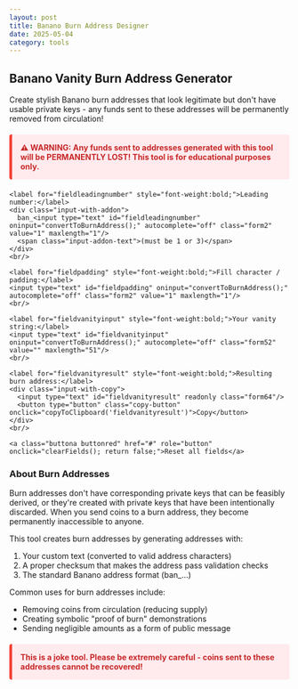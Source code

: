 ```yaml
---
layout: post
title: Banano Burn Address Designer
date: 2025-05-04
category: tools
---
```


<div class="tool-container">
  <h2>Banano Vanity Burn Address Generator</h2>
  <p>Create stylish Banano burn addresses that look legitimate but don't have usable private keys - any funds sent to these addresses will be permanently removed from circulation!</p>
  
  <div class="warning">⚠️ WARNING: Any funds sent to addresses generated with this tool will be PERMANENTLY LOST! This tool is for educational purposes only.</div>
  
  <form id="burnAddressGenerator">
    <div id="errorboxred"></div>
    
    <label for="fieldleadingnumber" style="font-weight:bold;">Leading number:</label>
    <div class="input-with-addon">
      ban_<input type="text" id="fieldleadingnumber" oninput="convertToBurnAddress();" autocomplete="off" class="form2" value="1" maxlength="1"/>
      <span class="input-addon-text">(must be 1 or 3)</span>
    </div>
    <br/>
    
    <label for="fieldpadding" style="font-weight:bold;">Fill character / padding:</label>
    <input type="text" id="fieldpadding" oninput="convertToBurnAddress();" autocomplete="off" class="form2" value="1" maxlength="1"/>
    <br/>
    
    <label for="fieldvanityinput" style="font-weight:bold;">Your vanity string:</label>
    <input type="text" id="fieldvanityinput" oninput="convertToBurnAddress();" autocomplete="off" class="form52" value="" maxlength="51"/>
    <br/>
    
    <label for="fieldvanityresult" style="font-weight:bold;">Resulting burn address:</label>
    <div class="input-with-copy">
      <input type="text" id="fieldvanityresult" readonly class="form64"/>
      <button type="button" class="copy-button" onclick="copyToClipboard('fieldvanityresult')">Copy</button>
    </div>
    <br/>
    
    <a class="buttona buttonred" href="#" role="button" onclick="clearFields(); return false;">Reset all fields</a>
  </form>

  <h3>About Burn Addresses</h3>
  <p>Burn addresses don't have corresponding private keys that can be feasibly derived, or they're created with private keys that have been intentionally discarded. When you send coins to a burn address, they become permanently inaccessible to anyone.</p>
  
  <p>This tool creates burn addresses by generating addresses with:</p>
  <ol>
    <li>Your custom text (converted to valid address characters)</li>
    <li>A proper checksum that makes the address pass validation checks</li>
    <li>The standard Banano address format (ban_...)</li>
  </ol>
  
  <p>Common uses for burn addresses include:</p>
  <ul>
    <li>Removing coins from circulation (reducing supply)</li>
    <li>Creating symbolic "proof of burn" demonstrations</li>
    <li>Sending negligible amounts as a form of public message</li>
  </ul>
  
  <div class="warning">This is a joke tool. Please be extremely careful - coins sent to these addresses cannot be recovered!</div>
</div>

<script type="text/javascript">
// Blake2b implementation from dcposch's blakejs library
(function() {
  var ERROR_MSG_INPUT = 'Input must be an string, Buffer or Uint8Array';
  
  // For convenience, let people hash a string, not just a Uint8Array
  function normalizeInput(input) {
    var ret;
    if (input instanceof Uint8Array) {
      ret = input;
    } else {
      throw new Error(ERROR_MSG_INPUT);
    }
    return ret;
  }
  
  // 64-bit unsigned addition
  // Sets v[a,a+1] += v[b,b+1]
  // v should be a Uint32Array
  function ADD64AA(v, a, b) {
    var o0 = v[a] + v[b];
    var o1 = v[a + 1] + v[b + 1];
    if (o0 >= 0x100000000) {
      o1++;
    }
    v[a] = o0;
    v[a + 1] = o1;
  }
  
  // 64-bit unsigned addition
  // Sets v[a,a+1] += b
  // b0 is the low 32 bits of b, b1 represents the high 32 bits
  function ADD64AC(v, a, b0, b1) {
    var o0 = v[a] + b0;
    if (b0 < 0) {
      o0 += 0x100000000;
    }
    var o1 = v[a + 1] + b1;
    if (o0 >= 0x100000000) {
      o1++;
    }
    v[a] = o0;
    v[a + 1] = o1;
  }
  
  // Little-endian byte access
  function B2B_GET32(arr, i) {
    return (arr[i] ^
    (arr[i + 1] << 8) ^
    (arr[i + 2] << 16) ^
    (arr[i + 3] << 24));
  }
  
  // G Mixing function
  // The ROTRs are inlined for speed
  var v = new Uint32Array(32);
  var m = new Uint32Array(32);
  function B2B_G(a, b, c, d, ix, iy) {
    var x0 = m[ix];
    var x1 = m[ix + 1];
    var y0 = m[iy];
    var y1 = m[iy + 1];
    
    ADD64AA(v, a, b); // v[a,a+1] += v[b,b+1]
    ADD64AC(v, a, x0, x1); // v[a, a+1] += x
    
    // v[d,d+1] = (v[d,d+1] xor v[a,a+1]) rotated to the right by 32 bits
    var xor0 = v[d] ^ v[a];
    var xor1 = v[d + 1] ^ v[a + 1];
    v[d] = xor1;
    v[d + 1] = xor0;
    
    ADD64AA(v, c, d);
    
    // v[b,b+1] = (v[b,b+1] xor v[c,c+1]) rotated right by 24 bits
    xor0 = v[b] ^ v[c];
    xor1 = v[b + 1] ^ v[c + 1];
    v[b] = (xor0 >>> 24) ^ (xor1 << 8);
    v[b + 1] = (xor1 >>> 24) ^ (xor0 << 8);
    
    ADD64AA(v, a, b);
    ADD64AC(v, a, y0, y1);
    
    // v[d,d+1] = (v[d,d+1] xor v[a,a+1]) rotated right by 16 bits
    xor0 = v[d] ^ v[a];
    xor1 = v[d + 1] ^ v[a + 1];
    v[d] = (xor0 >>> 16) ^ (xor1 << 16);
    v[d + 1] = (xor1 >>> 16) ^ (xor0 << 16);
    
    ADD64AA(v, c, d);
    
    // v[b,b+1] = (v[b,b+1] xor v[c,c+1]) rotated right by 63 bits
    xor0 = v[b] ^ v[c];
    xor1 = v[b + 1] ^ v[c + 1];
    v[b] = (xor1 >>> 31) ^ (xor0 << 1);
    v[b + 1] = (xor0 >>> 31) ^ (xor1 << 1);
  }
  
  // Initialization Vector
  var BLAKE2B_IV32 = new Uint32Array([
    0xF3BCC908, 0x6A09E667, 0x84CAA73B, 0xBB67AE85,
    0xFE94F82B, 0x3C6EF372, 0x5F1D36F1, 0xA54FF53A,
    0xADE682D1, 0x510E527F, 0x2B3E6C1F, 0x9B05688C,
    0xFB41BD6B, 0x1F83D9AB, 0x137E2179, 0x5BE0CD19
  ]);
  
  var SIGMA8 = [
    0, 1, 2, 3, 4, 5, 6, 7, 8, 9, 10, 11, 12, 13, 14, 15,
    14, 10, 4, 8, 9, 15, 13, 6, 1, 12, 0, 2, 11, 7, 5, 3,
    11, 8, 12, 0, 5, 2, 15, 13, 10, 14, 3, 6, 7, 1, 9, 4,
    7, 9, 3, 1, 13, 12, 11, 14, 2, 6, 5, 10, 4, 0, 15, 8,
    9, 0, 5, 7, 2, 4, 10, 15, 14, 1, 11, 12, 6, 8, 3, 13,
    2, 12, 6, 10, 0, 11, 8, 3, 4, 13, 7, 5, 15, 14, 1, 9,
    12, 5, 1, 15, 14, 13, 4, 10, 0, 7, 6, 3, 9, 2, 8, 11,
    13, 11, 7, 14, 12, 1, 3, 9, 5, 0, 15, 4, 8, 6, 2, 10,
    6, 15, 14, 9, 11, 3, 0, 8, 12, 2, 13, 7, 1, 4, 10, 5,
    10, 2, 8, 4, 7, 6, 1, 5, 15, 11, 9, 14, 3, 12, 13, 0,
    0, 1, 2, 3, 4, 5, 6, 7, 8, 9, 10, 11, 12, 13, 14, 15,
    14, 10, 4, 8, 9, 15, 13, 6, 1, 12, 0, 2, 11, 7, 5, 3
  ];
  
  // These are offsets into a uint64 buffer.
  // Multiply them all by 2 to make them offsets into a uint32 buffer,
  // because this is Javascript and we don't have uint64s
  var SIGMA82 = new Uint8Array(SIGMA8.map(function (x) { return x * 2 }));
  
  // Compression function. 'last' flag indicates last block.
  // Note we're representing 16 uint64s as 32 uint32s
  function blake2bCompress(ctx, last) {
    var i = 0;
    
    // init work variables
    for (i = 0; i < 16; i++) {
      v[i] = ctx.h[i];
      v[i + 16] = BLAKE2B_IV32[i];
    }
    
    // low 64 bits of offset
    v[24] = v[24] ^ ctx.t;
    v[25] = v[25] ^ (ctx.t / 0x100000000);
    
    // high 64 bits not supported, offset may not be higher than 2**53-1
    
    // last block flag set ?
    if (last) {
      v[28] = ~v[28];
      v[29] = ~v[29];
    }
    
    // get little-endian words
    for (i = 0; i < 32; i++) {
      m[i] = B2B_GET32(ctx.b, 4 * i);
    }
    
    // twelve rounds of mixing
    for (i = 0; i < 12; i++) {
      B2B_G(0, 8, 16, 24, SIGMA82[i * 16 + 0], SIGMA82[i * 16 + 1]);
      B2B_G(2, 10, 18, 26, SIGMA82[i * 16 + 2], SIGMA82[i * 16 + 3]);
      B2B_G(4, 12, 20, 28, SIGMA82[i * 16 + 4], SIGMA82[i * 16 + 5]);
      B2B_G(6, 14, 22, 30, SIGMA82[i * 16 + 6], SIGMA82[i * 16 + 7]);
      B2B_G(0, 10, 20, 30, SIGMA82[i * 16 + 8], SIGMA82[i * 16 + 9]);
      B2B_G(2, 12, 22, 24, SIGMA82[i * 16 + 10], SIGMA82[i * 16 + 11]);
      B2B_G(4, 14, 16, 26, SIGMA82[i * 16 + 12], SIGMA82[i * 16 + 13]);
      B2B_G(6, 8, 18, 28, SIGMA82[i * 16 + 14], SIGMA82[i * 16 + 15]);
    }
    
    for (i = 0; i < 16; i++) {
      ctx.h[i] = ctx.h[i] ^ v[i] ^ v[i + 16];
    }
  }
  
  // Creates a BLAKE2b hashing context
  // Requires an output length between 1 and 64 bytes
  // Takes an optional Uint8Array key
  function blake2bInit(outlen, key) {
    if (outlen === 0 || outlen > 64) {
      throw new Error('Illegal output length, expected 0 < length <= 64');
    }
    if (key && key.length > 64) {
      throw new Error('Illegal key, expected Uint8Array with 0 < length <= 64');
    }
    
    // state, 'param block'
    var ctx = {
      b: new Uint8Array(128),
      h: new Uint32Array(16),
      t: 0, // input count
      c: 0, // pointer within buffer
      outlen: outlen // output length in bytes
    };
    
    // initialize hash state
    for (var i = 0; i < 16; i++) {
      ctx.h[i] = BLAKE2B_IV32[i];
    }
    var keylen = key ? key.length : 0;
    ctx.h[0] ^= 0x01010000 ^ (keylen << 8) ^ outlen;
    
    // key the hash, if applicable
    if (key) {
      blake2bUpdate(ctx, key);
      // at the end
      ctx.c = 128;
    }
    
    return ctx;
  }
  
  // Updates a BLAKE2b streaming hash
  // Requires hash context and Uint8Array (byte array)
  function blake2bUpdate(ctx, input) {
    for (var i = 0; i < input.length; i++) {
      if (ctx.c === 128) { // buffer full ?
        ctx.t += ctx.c; // add counters
        blake2bCompress(ctx, false); // compress (not last)
        ctx.c = 0; // counter to zero
      }
      ctx.b[ctx.c++] = input[i];
    }
  }
  
  // Completes a BLAKE2b streaming hash
  // Returns a Uint8Array containing the message digest
  function blake2bFinal(ctx) {
    ctx.t += ctx.c; // mark last block offset
    
    while (ctx.c < 128) { // fill up with zeros
      ctx.b[ctx.c++] = 0;
    }
    blake2bCompress(ctx, true); // final block flag = 1
    
    // little endian convert and store
    var out = new Uint8Array(ctx.outlen);
    for (var i = 0; i < ctx.outlen; i++) {
      out[i] = ctx.h[i >> 2] >> (8 * (i & 3));
    }
    return out;
  }
  
  // Computes the BLAKE2B hash of a string or byte array, and returns a Uint8Array
  function blake2b(input, key, outlen) {
    // preprocess inputs
    outlen = outlen || 64;
    input = normalizeInput(input);
    
    // do the math
    var ctx = blake2bInit(outlen, key);
    blake2bUpdate(ctx, input);
    return blake2bFinal(ctx);
  }
  
  // Base32 alphabet used for Banano addresses
  const ALPHABET = '13456789abcdefghijkmnopqrstuwxyz';
  
  // Base32 decoder
  function decode(input) {
    let bytes = [];
    let bits = 0;
    let value = 0;
    
    for (let i = 0; i < input.length; i++) {
      const char = input[i];
      const idx = ALPHABET.indexOf(char);
      if (idx === -1) continue;
      
      value = (value << 5) | idx;
      bits += 5;
      
      if (bits >= 8) {
        bits -= 8;
        bytes.push((value >> bits) & 0xFF);
      }
    }
    
    return new Uint8Array(bytes);
  }
  
  // Base32 encoder
  function encode(data) {
    let bits = 0;
    let value = 0;
    let output = '';
    
    for (let i = 0; i < data.length; i++) {
      value = (value << 8) | data[i];
      bits += 8;
      
      while (bits >= 5) {
        bits -= 5;
        output += ALPHABET[(value >> bits) & 31];
      }
    }
    
    if (bits > 0) {
      output += ALPHABET[(value << (5 - bits)) & 31];
    }
    
    return output;
  }
  
  // Register functions globally
  window.burnTools = {
    decode: decode,
    encode: encode,
    blake2b: blake2b
  };
})();

// Function to generate a custom burn address
function convertToBurnAddress() {
  var vanity_part = document.getElementById('fieldvanityinput').value.toLowerCase();
  var start = document.getElementById('fieldleadingnumber').value; 
  var padding = document.getElementById('fieldpadding').value; 
  
  if(start == '') {start = '1'}
  if(padding == '') {padding = '1'}
  
  // Replace invalid characters with similar looking valid ones
  vanity_part = vanity_part.replace(/0/g, "o"); 
  vanity_part = vanity_part.replace(/2/g, "z"); 
  vanity_part = vanity_part.replace(/l/g, "1"); 
  vanity_part = vanity_part.replace(/v/g, "u");  
  vanity_part = vanity_part.replace(/à/g, "a");  
  vanity_part = vanity_part.replace(/á/g, "a");  
  vanity_part = vanity_part.replace(/ä/g, "ae");  
  vanity_part = vanity_part.replace(/â/g, "a");  
  vanity_part = vanity_part.replace(/č/g, "c");  
  vanity_part = vanity_part.replace(/ç/g, "c");  
  vanity_part = vanity_part.replace(/é/g, "e");  
  vanity_part = vanity_part.replace(/ě/g, "e");  
  vanity_part = vanity_part.replace(/ê/g, "e");  
  vanity_part = vanity_part.replace(/è/g, "e");  
  vanity_part = vanity_part.replace(/ë/g, "e");  
  vanity_part = vanity_part.replace(/î/g, "i");  
  vanity_part = vanity_part.replace(/ï/g, "i");  
  vanity_part = vanity_part.replace(/í/g, "i");  
  vanity_part = vanity_part.replace(/ô/g, "o");  
  vanity_part = vanity_part.replace(/ö/g, "oe");  
  vanity_part = vanity_part.replace(/ó/g, "o");  
  vanity_part = vanity_part.replace(/ß/g, "ss");  
  vanity_part = vanity_part.replace(/ù/g, "u");  
  vanity_part = vanity_part.replace(/û/g, "u");  
  vanity_part = vanity_part.replace(/ú/g, "u");  
  vanity_part = vanity_part.replace(/ü/g, "ue");  
  vanity_part = vanity_part.replace(/ů/g, "u");  
  vanity_part = vanity_part.replace(/š/g, "s");  
  vanity_part = vanity_part.replace(/ž/g, "z");  
  
  // Limit the length to 51 (max allowed minus 1 for leading number)
  if (vanity_part.length > 51) {
    vanity_part = vanity_part.substring(0, 51);
  }
  
  // Ensure leading number is either 1 or 3
  start = start.replace(/[^13]/g, '1');
  
  // Ensure padding character is valid
  padding = padding.replace(/[^13456789abcdefghijkmnopqrstuwxyz]/g, '1');
  
  // Replace any remaining invalid characters with the padding
  vanity_part = vanity_part.replace(/[^13456789abcdefghijkmnopqrstuwxyz]/g, padding);
  
  // Construct the main part of the address
  let main = start + vanity_part;
  
  // Add padding to reach the required length (52 chars)
  for (let i = main.length; i < 52; i++) {
    main += padding;
  }
  
  try {
    // Convert the main part to a byte array
    const pubKeyBytes = window.burnTools.decode(main);
    
    // Create a cryptographically secure checksum using full Blake2b
    const checksumBytes = window.burnTools.blake2b(pubKeyBytes, null, 5);
    
    // Reverse the checksum bytes for compatibility
    const reversedChecksum = new Uint8Array(checksumBytes.length);
    for (let i = 0; i < checksumBytes.length; i++) {
      reversedChecksum[i] = checksumBytes[checksumBytes.length - 1 - i];
    }
    
    // Encode the checksum
    const checksum = window.burnTools.encode(reversedChecksum);
    
    // Assemble the final address with ban_ prefix
    const final = 'ban_' + main + checksum;
    
    document.getElementById('fieldvanityresult').value = final;
  } catch (error) {
    // Handle any errors
    console.error("Error generating burn address:", error);
    document.getElementById('fieldvanityresult').value = "Error generating address";
  }
}

// Function to copy to clipboard
function copyToClipboard(elementId) {
  var copyText = document.getElementById(elementId);
  copyText.select();
  document.execCommand("copy");
}

// Function to clear all fields
function clearFields() {
  document.getElementById('fieldleadingnumber').value = '1';
  document.getElementById('fieldpadding').value = '1';
  document.getElementById('fieldvanityinput').value = '';
  document.getElementById('fieldvanityresult').value = '';
  // Generate default address
  convertToBurnAddress();
}

// Initialize when the window loads
window.onload = function() {
  // Set default values
  document.getElementById('fieldleadingnumber').value = '1';
  document.getElementById('fieldpadding').value = '1';
  // Generate initial burn address with empty vanity part
  convertToBurnAddress();
};
</script>

<style>
.warning {
  background-color: #ffebee;
  border-left: 5px solid #f44336;
  color: #c62828;
  padding: 15px;
  margin: 20px 0;
  border-radius: 4px;
  font-weight: bold;
}

.form2 {
  width: 40px;
  font-family: monospace;
  padding: 8px;
  margin-bottom: 10px;
  border-radius: 4px;
  border: 1px solid #555;
  background-color: #333;
  color: white;
}

.form52 {
  width: 100%;
  font-family: monospace;
  padding: 8px;
  margin-bottom: 10px;
  border-radius: 4px;
  border: 1px solid #555;
  background-color: #333;
  color: white;
}

.form64 {
  width: 100%;
  font-family: monospace;
  padding: 8px;
  margin-bottom: 10px;
  border-radius: 4px;
  border: 1px solid #555;
  background-color: #333;
  color: white;
}

.input-with-addon {
  display: flex;
  align-items: center;
}

.input-addon-text {
  padding-left: 10px;
  color: #888;
}

.input-with-copy {
  display: flex;
  align-items: center;
}

.copy-button {
  background-color: #444;
  border: none;
  color: white;
  padding: 4px 8px;
  margin-left: 8px;
  border-radius: 4px;
  cursor: pointer;
  font-size: 12px;
}

.copy-button:hover {
  background-color: #555;
}
</style>